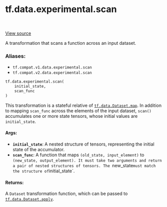<div itemscope itemtype="http://developers.google.com/ReferenceObject">
<meta itemprop="name" content="tf.data.experimental.scan" />
<meta itemprop="path" content="Stable" />
</div>

# tf.data.experimental.scan

<!-- Insert buttons -->

<table class="tfo-notebook-buttons tfo-api" align="left">
</table>

<a target="_blank" href="/code/stable/tensorflow/python/data/experimental/ops/scan_ops.py">View source</a>



<!-- Start diff -->
A transformation that scans a function across an input dataset.

### Aliases:

* `tf.compat.v1.data.experimental.scan`
* `tf.compat.v2.data.experimental.scan`


``` python
tf.data.experimental.scan(
    initial_state,
    scan_func
)
```



<!-- Placeholder for "Used in" -->

This transformation is a stateful relative of <a href="../../../tf/data/Dataset.md#map"><code>tf.data.Dataset.map</code></a>.
In addition to mapping `scan_func` across the elements of the input dataset,
`scan()` accumulates one or more state tensors, whose initial values are
`initial_state`.

#### Args:


* <b>`initial_state`</b>: A nested structure of tensors, representing the initial state
  of the accumulator.
* <b>`scan_func`</b>: A function that maps `(old_state, input_element)` to
  `(new_state, output_element). It must take two arguments and return a
  pair of nested structures of tensors. The `new_state` must match the
  structure of `initial_state`.


#### Returns:

A `Dataset` transformation function, which can be passed to
<a href="../../../tf/data/Dataset.md#apply"><code>tf.data.Dataset.apply</code></a>.
